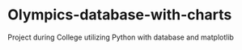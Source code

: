# Olympics-database-with-charts
Project during College utilizing Python with database and matplotlib
